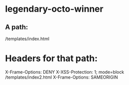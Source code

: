# legendary-octo-winner
## A path:
/templates/index.html
  # Headers for that path:
  X-Frame-Options: DENY
  X-XSS-Protection: 1; mode=block
/templates/index2.html
  X-Frame-Options: SAMEORIGIN
